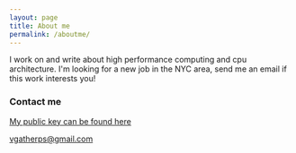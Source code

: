 ```yaml
---
layout: page
title: About me
permalink: /aboutme/
---
```


I work on and write about high performance computing and cpu architecture. I'm looking for a new job in the NYC area, send me an email if this work interests you!

### Contact me

[My public key can be found here](https://pgp.mit.edu/pks/lookup?op=get&search=0xFD02E0A649B3DCE5)

[vgatherps@gmail.com](vgatherps@gmail.com)
